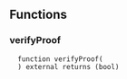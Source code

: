 


## Functions
### verifyProof
```solidity
  function verifyProof(
  ) external returns (bool)
```




